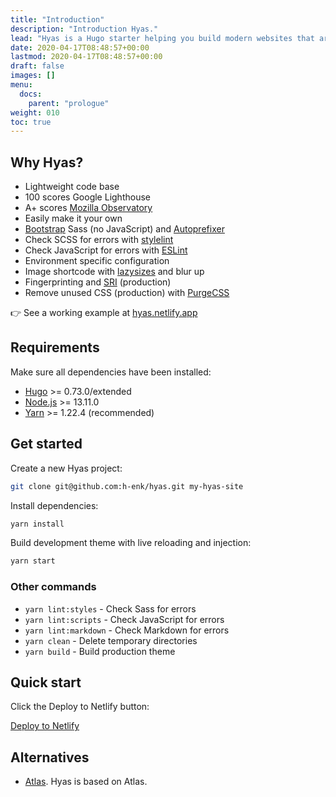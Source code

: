```yaml
---
title: "Introduction"
description: "Introduction Hyas."
lead: "Hyas is a Hugo starter helping you build modern websites that are secure, fast, and SEO-ready — by default."
date: 2020-04-17T08:48:57+00:00
lastmod: 2020-04-17T08:48:57+00:00
draft: false
images: []
menu: 
  docs:
    parent: "prologue"
weight: 010
toc: true
---
```


## Why Hyas?

- Lightweight code base
- 100 scores Google Lighthouse
- A+ scores [Mozilla Observatory](https://observatory.mozilla.org/)
- Easily make it your own
- [Bootstrap](https://getbootstrap.com/docs/4.4/getting-started/download/#source-files) Sass (no JavaScript) and [Autoprefixer](https://github.com/postcss/autoprefixer)
- Check SCSS for errors with [stylelint](https://stylelint.io/)
- Check JavaScript for errors with [ESLint](https://eslint.org/)
- Environment specific configuration
- Image shortcode with [lazysizes](https://github.com/aFarkas/lazysizes) and blur up
- Fingerprinting and [SRI](https://developer.mozilla.org/en-US/docs/Web/Security/Subresource_Integrity) (production)
- Remove unused CSS (production) with [PurgeCSS](https://github.com/FullHuman/purgecss)

👉 See a working example at [hyas.netlify.app](https://hyas.netlify.app/)

## Requirements

Make sure all dependencies have been installed:

- [Hugo](https://gohugo.io/) >= 0.73.0/extended
- [Node.js](https://nodejs.org/) >= 13.11.0
- [Yarn](https://yarnpkg.com/) >= 1.22.4 (recommended)

## Get started

Create a new Hyas project:

```bash
git clone git@github.com:h-enk/hyas.git my-hyas-site
```

Install dependencies:

```bash
yarn install
```

Build development theme with live reloading and injection:

```bash
yarn start
```

### Other commands

- `yarn lint:styles` - Check Sass for errors
- `yarn lint:scripts` - Check JavaScript for errors
- `yarn lint:markdown` - Check Markdown for errors
- `yarn clean` - Delete temporary directories
- `yarn build` - Build production theme

## Quick start

Click the Deploy to Netlify button:

<a class="btn btn-primary btn-sm px-3" href="https://app.netlify.com/start/deploy?repository=https://github.com/h-enk/hyas" role="button" target="_blank" rel="noopener">Deploy to Netlify</a>

<!--
[![Deploy to Netlify](https://www.netlify.com/img/deploy/button.svg)](https://app.netlify.com/start/deploy?repository=https://github.com/h-enk/hyas "Deploy to Netlify")
-->

## Alternatives

- [Atlas](https://github.com/indigotree/atlas). Hyas is based on Atlas.
